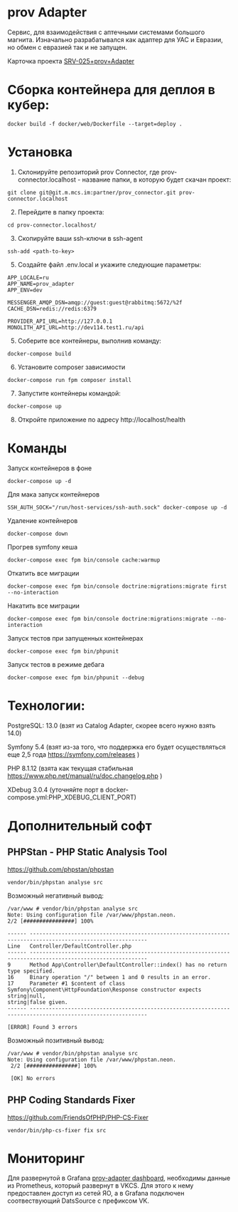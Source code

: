 # prov Adapter
Сервис, для взаимодействия с аптечными системами большого магнита. 
Изначально разрабатывался как адаптер для УАС и Евразии, но обмен с евразией так и не запущен.

Карточка проекта [SRV-025+prov+Adapter](https://eportal.test1.ru/display/ECOM/SRV-025+prov+Adapter)

# Сборка контейнера для деплоя в кубер:
```
docker build -f docker/web/Dockerfile --target=deploy .
```


# Установка

1. Склонируйте репозиторий prov Connector, где prov-connector.localhost - название папки, в которую будет скачан проект:
```
git clone git@git.m.mcs.im:partner/prov_connector.git prov-connector.localhost
```
2. Перейдите в папку проекта:
```
cd prov-connector.localhost/
```
3. Скопируйте ваши ssh-ключи в ssh-agent
```
ssh-add <path-to-key>
```

5. Создайте файл .env.local и укажите следующие параметры:
```
APP_LOCALE=ru
APP_NAME=prov_adapter
APP_ENV=dev

MESSENGER_AMQP_DSN=amqp://guest:guest@rabbitmq:5672/%2f
CACHE_DSN=redis://redis:6379

PROVIDER_API_URL=http://127.0.0.1
MONOLITH_API_URL=http://dev114.test1.ru/api
```
5. Соберите все контейнеры, выполнив команду:
```
docker-compose build
```
6. Установите composer зависимости
```
docker-compose run fpm composer install
```
7. Запустите контейнеры командой:
```
docker-compose up
```
8. Откройте приложение по адресу http://localhost/health

# Команды

Запуск контейнеров в фоне
```shell
docker-compose up -d
```

Для мака запуск контейнеров
```shell
SSH_AUTH_SOCK="/run/host-services/ssh-auth.sock" docker-compose up -d
```

Удаление контейнеров
```shell
docker-compose down
```

Прогрев symfony кеша
```shell
docker-compose exec fpm bin/console cache:warmup
```

Откатить все миграции
```shell
docker-compose exec fpm bin/console doctrine:migrations:migrate first --no-interaction
```

Накатить все миграции
```shell
docker-compose exec fpm bin/console doctrine:migrations:migrate --no-interaction
```

Запуск тестов при запущенных контейнерах
```shell
docker-compose exec fpm bin/phpunit
```

Запуск тестов в режиме дебага
```shell
docker-compose exec fpm bin/phpunit --debug
```

# Технологии:

PostgreSQL: 13.0 (взят из Catalog Adapter, скорее всего нужно взять 14.0)

Symfony 5.4 (взят из-за того, что поддержка его будет осуществляться еще 2,5 года https://symfony.com/releases )

PHP 8.1.12 (взята как текущая стабильная https://www.php.net/manual/ru/doc.changelog.php )

XDebug 3.0.4 (уточняйте порт в docker-compose.yml:PHP_XDEBUG_CLIENT_PORT)

# Дополнительный софт
## PHPStan - PHP Static Analysis Tool
https://github.com/phpstan/phpstan

```
vendor/bin/phpstan analyse src
```
Возможный негативный вывод:
```
/var/www # vendor/bin/phpstan analyse src
Note: Using configuration file /var/www/phpstan.neon.
2/2 [################] 100%

------ -----------------------------------------------------------------------------------------------------------
Line   Controller/DefaultController.php
------ -----------------------------------------------------------------------------------------------------------
9      Method App\Controller\DefaultController::index() has no return type specified.
16     Binary operation "/" between 1 and 0 results in an error.
17     Parameter #1 $content of class Symfony\Component\HttpFoundation\Response constructor expects string|null,
string|false given.
------ -----------------------------------------------------------------------------------------------------------

[ERROR] Found 3 errors
```
Возможный позитивный вывод:
```
/var/www # vendor/bin/phpstan analyse src
Note: Using configuration file /var/www/phpstan.neon.
 2/2 [################] 100%

 [OK] No errors
```

## PHP Coding Standards Fixer
https://github.com/FriendsOfPHP/PHP-CS-Fixer
```
vendor/bin/php-cs-fixer fix src
```
# Мониторинг
Для развернутой в Grafana [prov-adapter dashboard](https://grafana.dev.test_corp/d/pApr5wkVk/provadapter), необходимы данные из Prometheus, который развернут в VKCS. Для этого к нему предоставлен доступ из сетей ЯО, а в Grafana подключен соотвествующий DatsSource с префиксом VK.
